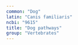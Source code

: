 ```yaml
---
common: "Dog"
latin: "Canis familiaris"
ncbi: "9615"
title: "Dog pathways"
group: "Vertebrates"
---
```

